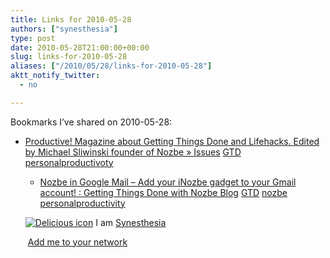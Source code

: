 ```yaml
---
title: Links for 2010-05-28
authors: ["synesthesia"]
type: post
date: 2010-05-28T21:00:00+00:00
slug: links-for-2010-05-28 
aliases: ["/2010/05/28/links-for-2010-05-28"]
aktt_notify_twitter:
  - no

---
```

Bookmarks I&#8217;ve shared on 2010-05-28:

  * [Productive! Magazine about Getting Things Done and Lifehacks. Edited by Michael Sliwinski founder of Nozbe &raquo; Issues][1] 
    [GTD][2] [personalproductivoty][3] </li> 
    
      * [Nozbe in Google Mail &#8211; Add your iNozbe gadget to your Gmail account! : Getting Things Done with Nozbe Blog][4] 
        [GTD][2] [nozbe][5] [personalproductivity][6] </li> </ul> 
        
        <p class="deliciouslink">
          <a href="https://del.icio.us/synesthesia" title="See all my bookmarks on del.icio.us"><img src="https://www.synesthesia.co.uk/images/deliciousicon.jpg" alt="Delicious icon" /></a>&nbsp;I am <a href="https://del.icio.us/synesthesia" title="See all my bookmarks on del.icio.us">Synesthesia</a>
        </p>
        
        <p class="deliciouslink">
          <a href="https://del.icio.us/network?add=synesthesia" title="Add me to your del.icio.us network"><img src="https://www.synesthesia.co.uk/images/add.gif" alt="" /></a>&nbsp;<a href="https://del.icio.us/network?add=synesthesia" title="Add me to your del.icio.us network">Add me to your network</a>
        </p>

 [1]: https://productivemagazine.com/issues/
 [2]: https://delicious.com/synesthesia/GTD
 [3]: https://delicious.com/synesthesia/personalproductivoty
 [4]: https://www.nozbe.com/gtd/blog/post-f76610a/nozbe_in_google_mail-add_your_inozbe_gadget_to_your_gmail_account
 [5]: https://delicious.com/synesthesia/nozbe
 [6]: https://delicious.com/synesthesia/personalproductivity
